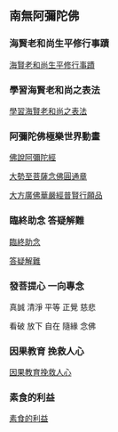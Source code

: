## 南無阿彌陀佛

### 海賢老和尚生平修行事蹟

[海賢老和尚生平修行事蹟](https://edu.hwadzan.com/play/65/34/0/305006)

### 學習海賢老和尚之表法

[學習海賢老和尚之表法](https://edu.hwadzan.com/play/21/723/0/228684)

### 阿彌陀佛極樂世界動畫

[佛說阿彌陀經](https://youtu.be/feskU-DlJmc)

[大勢至菩薩念佛圓通章](https://youtu.be/vQdhcPQcSDI)

[大方廣佛華嚴經普賢行願品](https://youtu.be/q4RTU32fk7M)

### 臨終助念 答疑解難

[臨終助念](https://github.com/amtb-sukhavati/amtb-sukhavati.github.io/blob/main/%E8%87%A8%E7%B5%82%E5%8A%A9%E5%BF%B5%E7%AD%94%E5%95%8F.pdf)

[答疑解難](https://edu.hwadzan.tv/play/56/149/0/296351)

### 發菩提心 一向專念

真誠 清淨 平等 正覺 慈悲

看破 放下 自在 隨緣 念佛

### 因果教育 挽救人心

[因果教育挽救人心](https://edu.hwadzan.com/play/32/137/0/230401)

### 素食的利益
[素食的利益](https://youtu.be/g9o9jd2_JQQ)
